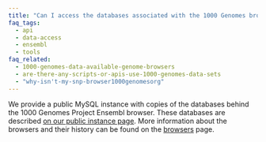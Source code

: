 ```yaml
---
title: "Can I access the databases associated with the 1000 Genomes browser?"
faq_tags:
  - api
  - data-access
  - ensembl
  - tools
faq_related:
  - 1000-genomes-data-available-genome-browsers
  - are-there-any-scripts-or-apis-use-1000-genomes-data-sets
  - "why-isn't-my-snp-browser1000genomesorg"
---
```

                    
We provide a public MySQL instance with copies of the databases behind the 1000 Genomes Project Ensembl browser. These databases are described [on our public instance page](/node/517). More information about the browsers and their history can be found on the [browsers](/1000-genomes-browsers) page.
